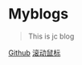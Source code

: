 # Myblogs


> This is jc blog

[Github](https://github.com/jsonpang/howtodomonitor)
[滚动鼠标](#introduction)